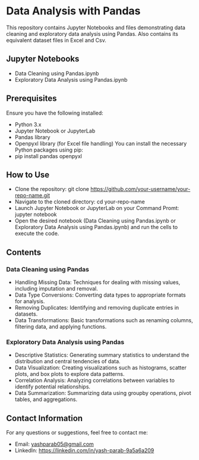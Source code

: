 # Data Analysis with Pandas

This repository contains Jupyter Notebooks and files demonstrating data cleaning and exploratory data analysis using Pandas. Also contains its equivalent dataset files in Excel and Csv.

## Jupyter Notebooks
- Data Cleaning using Pandas.ipynb
- Exploratory Data Analysis using Pandas.ipynb

## Prerequisites
Ensure you have the following installed:

- Python 3.x
- Jupyter Notebook or JupyterLab
- Pandas library
- Openpyxl library (for Excel file handling)
You can install the necessary Python packages using pip:
- pip install pandas openpyxl
## How to Use
- Clone the repository: git clone https://github.com/your-username/your-repo-name.git
- Navigate to the cloned directory: cd your-repo-name
- Launch Jupyter Notebook or JupyterLab on your Command Promt: jupyter notebook
- Open the desired notebook (Data Cleaning using Pandas.ipynb or Exploratory Data Analysis using Pandas.ipynb) and run the cells to execute the code.

## Contents
### Data Cleaning using Pandas
- Handling Missing Data: Techniques for dealing with missing values, including imputation and removal.
- Data Type Conversions: Converting data types to appropriate formats for analysis.
- Removing Duplicates: Identifying and removing duplicate entries in datasets.
- Data Transformations: Basic transformations such as renaming columns, filtering data, and applying functions.
### Exploratory Data Analysis using Pandas
- Descriptive Statistics: Generating summary statistics to understand the distribution and central tendencies of data.
- Data Visualization: Creating visualizations such as histograms, scatter plots, and box plots to explore data patterns.
- Correlation Analysis: Analyzing correlations between variables to identify potential relationships.
- Data Summarization: Summarizing data using groupby operations, pivot tables, and aggregations.

## Contact Information
For any questions or suggestions, feel free to contact me:

- Email: yashparab05@gmail.com
- LinkedIn: https://linkedin.com/in/yash-parab-9a5a6a209
